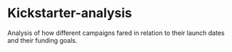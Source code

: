 # Kickstarter-analysis
Analysis of how different campaigns fared in relation to their launch dates and their funding goals. 
